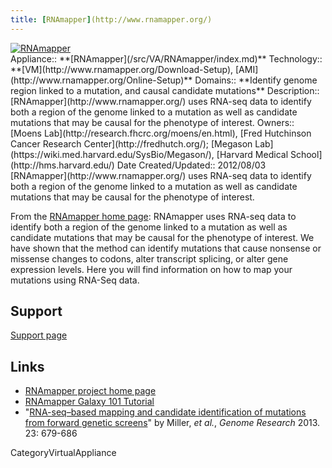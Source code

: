```yaml
---
title: [RNAmapper](http://www.rnamapper.org/)
---
```

<div class='center'>
<a href='http://www.rnamapper.org/'><img src='/RNAmapperLogo.png' alt='RNAmapper'  /></a>
</div>





<div class='dictbox'>
 Appliance:: **[RNAmapper](/src/VA/RNAmapper/index.md)**
 Technology:: **[VM](http://www.rnamapper.org/Download-Setup), [AMI](http://www.rnamapper.org/Online-Setup)**
 Domains:: **Identify genome region linked to a mutation, and causal candidate mutations** 
 Description:: [RNAmapper](http://www.rnamapper.org/) uses RNA-seq data to identify both a region of the genome linked to a mutation as well as candidate mutations that may be causal for the phenotype of interest.
 Owners:: [Moens Lab](http://research.fhcrc.org/moens/en.html), [Fred Hutchinson Cancer Research Center](http://fredhutch.org/); [Megason Lab](https://wiki.med.harvard.edu/SysBio/Megason/), [Harvard Medical School](http://hms.harvard.edu/)
 Date Created/Updated:: 2012/08/03
</div>
[RNAmapper](http://www.rnamapper.org/) uses RNA-seq data to identify both a region of the genome linked to a mutation as well as candidate mutations that may be causal for the phenotype of interest. 

From the [RNAmapper home page](http://www.rnamapper.org/):
 RNAmapper uses RNA-seq data to identify both a region of the genome linked to a mutation as well as candidate mutations that may be causal for the phenotype of interest. We have shown that the method can identify mutations that cause nonsense or missense changes to codons, alter transcript splicing, or alter gene expression levels. Here you will find information on how to map your mutations using RNA-Seq data.

## Support

[Support page](http://www.rnamapper.org/about-us)

## Links

* [RNAmapper project home page](http://www.rnamapper.org/)
* [RNAmapper Galaxy 101 Tutorial](http://www.rnamapper.org/rnamapper-101)
* "[RNA-seq–based mapping and candidate identification of mutations from forward genetic screens](http://genome.cshlp.org/content/23/4/679.long)" by Miller, *et al.*, *Genome Research* 2013. 23: 679-686


CategoryVirtualAppliance
